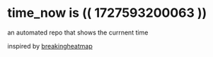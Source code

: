 # time_now is (( 1727593200063 ))

an automated repo that shows the currnent time

inspired by [breakingheatmap](https://github.com/breakingheatmap/breakingheatmap)